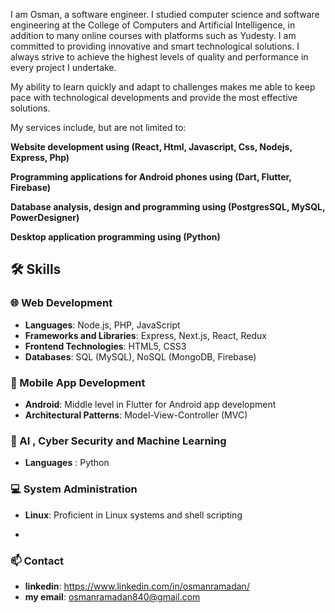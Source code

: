 I am Osman, a software engineer. I studied computer science and software engineering at the College of Computers and Artificial Intelligence, in addition to many online courses with platforms such as Yudesty. I am committed to providing innovative and smart technological solutions. I always strive to achieve the highest levels of quality and performance in every project I undertake.

My ability to learn quickly and adapt to challenges makes me able to keep pace with technological developments and provide the most effective solutions.

My services include, but are not limited to:

**Website development using (React, Html, Javascript, Css, Nodejs, Express, Php)**

**Programming applications for Android phones using (Dart, Flutter, Firebase)**

**Database analysis, design and programming using (PostgresSQL, MySQL, PowerDesigner)**

**Desktop application programming using (Python)**


## 🛠️ Skills
### 🌐 Web Development
- **Languages**: Node.js, PHP, JavaScript
- **Frameworks and Libraries**: Express, Next.js, React, Redux
- **Frontend Technologies**: HTML5, CSS3
- **Databases**: SQL (MySQL), NoSQL (MongoDB, Firebase)

### 📱 Mobile App Development
- **Android**: Middle level in Flutter for Android app development
- **Architectural Patterns**: Model-View-Controller (MVC)

### 🤖 AI , Cyber Security and Machine Learning
- **Languages** : Python


### 💻 System Administration
- **Linux**: Proficient in Linux systems and shell scripting

- 
### 📫 Contact
- **linkedin**: https://www.linkedin.com/in/osmanramadan/
- **my email**: osmanramadan840@gmail.com 



